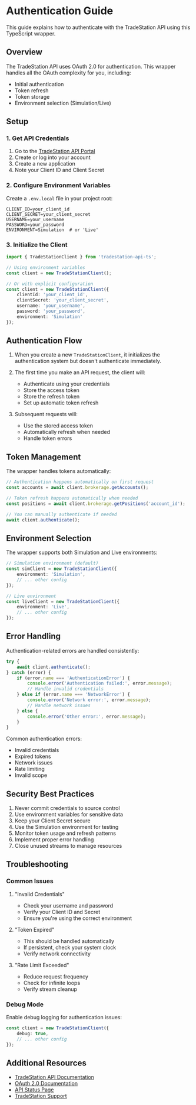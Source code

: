 # Authentication Guide

This guide explains how to authenticate with the TradeStation API using this TypeScript wrapper.

## Overview

The TradeStation API uses OAuth 2.0 for authentication. This wrapper handles all the OAuth complexity for you, including:
- Initial authentication
- Token refresh
- Token storage
- Environment selection (Simulation/Live)

## Setup

### 1. Get API Credentials

1. Go to the [TradeStation API Portal](https://api.tradestation.com/)
2. Create or log into your account
3. Create a new application
4. Note your Client ID and Client Secret

### 2. Configure Environment Variables

Create a `.env.local` file in your project root:

```env
CLIENT_ID=your_client_id
CLIENT_SECRET=your_client_secret
USERNAME=your_username
PASSWORD=your_password
ENVIRONMENT=Simulation  # or 'Live'
```

### 3. Initialize the Client

```typescript
import { TradeStationClient } from 'tradestation-api-ts';

// Using environment variables
const client = new TradeStationClient();

// Or with explicit configuration
const client = new TradeStationClient({
    clientId: 'your_client_id',
    clientSecret: 'your_client_secret',
    username: 'your_username',
    password: 'your_password',
    environment: 'Simulation'
});
```

## Authentication Flow

1. When you create a new `TradeStationClient`, it initializes the authentication system but doesn't authenticate immediately.

2. The first time you make an API request, the client will:
   - Authenticate using your credentials
   - Store the access token
   - Store the refresh token
   - Set up automatic token refresh

3. Subsequent requests will:
   - Use the stored access token
   - Automatically refresh when needed
   - Handle token errors

## Token Management

The wrapper handles tokens automatically:

```typescript
// Authentication happens automatically on first request
const accounts = await client.brokerage.getAccounts();

// Token refresh happens automatically when needed
const positions = await client.brokerage.getPositions('account_id');

// You can manually authenticate if needed
await client.authenticate();
```

## Environment Selection

The wrapper supports both Simulation and Live environments:

```typescript
// Simulation environment (default)
const simClient = new TradeStationClient({
    environment: 'Simulation',
    // ... other config
});

// Live environment
const liveClient = new TradeStationClient({
    environment: 'Live',
    // ... other config
});
```

## Error Handling

Authentication-related errors are handled consistently:

```typescript
try {
    await client.authenticate();
} catch (error) {
    if (error.name === 'AuthenticationError') {
        console.error('Authentication failed:', error.message);
        // Handle invalid credentials
    } else if (error.name === 'NetworkError') {
        console.error('Network error:', error.message);
        // Handle network issues
    } else {
        console.error('Other error:', error.message);
    }
}
```

Common authentication errors:
- Invalid credentials
- Expired tokens
- Network issues
- Rate limiting
- Invalid scope

## Security Best Practices

1. Never commit credentials to source control
2. Use environment variables for sensitive data
3. Keep your Client Secret secure
4. Use the Simulation environment for testing
5. Monitor token usage and refresh patterns
6. Implement proper error handling
7. Close unused streams to manage resources

## Troubleshooting

### Common Issues

1. "Invalid Credentials"
   - Check your username and password
   - Verify your Client ID and Secret
   - Ensure you're using the correct environment

2. "Token Expired"
   - This should be handled automatically
   - If persistent, check your system clock
   - Verify network connectivity

3. "Rate Limit Exceeded"
   - Reduce request frequency
   - Check for infinite loops
   - Verify stream cleanup

### Debug Mode

Enable debug logging for authentication issues:

```typescript
const client = new TradeStationClient({
    debug: true,
    // ... other config
});
```

## Additional Resources

- [TradeStation API Documentation](https://api.tradestation.com/docs/)
- [OAuth 2.0 Documentation](https://oauth.net/2/)
- [API Status Page](https://status.tradestation.com/)
- [TradeStation Support](https://www.tradestation.com/support/) 